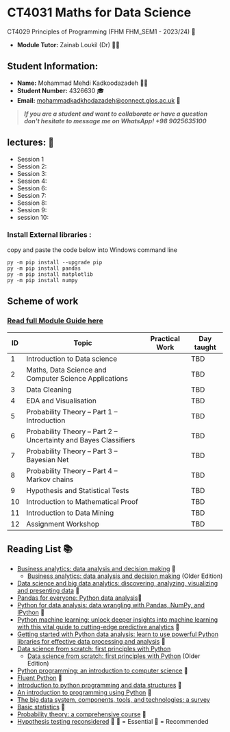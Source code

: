 # CT4031 Maths for Data Science
CT4029 Principles of Programming (FHM FHM_SEM1 - 2023/24) :notebook:
- **Module Tutor:**  Zainab Loukil (Dr) :woman_teacher:
## Student Information:
- **Name:** Mohammad Mehdi Kadkoodazadeh :man_student:
- **Student Number:** 4326630 :mortar_board:
- **Email:** mohammadkadkhodazadeh@connect.glos.ac.uk :email:
> **_If you are a student and want to collaborate or have a question don't hesitate to message me on WhatsApp! +98 9025635100_**
 
 ## lectures: :book:
- Session 1 []()
- Session 2: []()
- Session 3: []()
- Session 4: []()
- Session 6: []()
- Session 7: []()
- Session 8: []()
- Session 9: []()
- session 10:[]()

### Install External libraries :

copy and paste the code below into Windows command line 
```shell
py -m pip install --upgrade pip
py -m pip install pandas
py -m pip install matplotlib
py -m pip install numpy
```
## Scheme of work
### [Read full Module Guide here ]()

| ID | Topic                                                           | Practical Work | Day  taught |
|----|-----------------------------------------------------------------|----------------|-------------|
| 1  | Introduction to Data science                                    |                | TBD         |
| 2  | Maths, Data Science and Computer Science Applications           |                | TBD         |
| 3  | Data Cleaning                                                   |                | TBD         |
| 4  | EDA and Visualisation                                           |                | TBD         |
| 5  | Probability Theory – Part 1 – Introduction                      |                | TBD         |
| 6  | Probability Theory – Part 2 – Uncertainty and Bayes Classifiers |                | TBD         |
| 7  | Probability Theory – Part 3 – Bayesian Net                      |                | TBD         |
| 8  | Probability Theory – Part 4 – Markov chains                     |                | TBD         |
| 9  | Hypothesis and Statistical Tests                                |                | TBD         |
| 10 | Introduction to Mathematical Proof                              |                | TBD         |
| 11 | Introduction to Data Mining                                     |                | TBD         |
| 12 | Assignment Workshop                                             |                | TBD         |

## Reading List :books:

- [Business analytics: data analysis and decision making](http://resourcelists.glos.ac.uk/items/4F148C25-F2FB-F682-8A8E-DD97A8FF97DA.html) :red_circle:
  - [Business analytics: data analysis and decision making](http://resourcelists.glos.ac.uk/items/CB4C037F-2EFF-29D6-D4A8-4FAD3BACBF4A.html) (Older Edition) 
-  [Data science and big data analytics: discovering, analyzing, visualizing and presenting data](http://resourcelists.glos.ac.uk/items/D5D8791C-21A0-D836-4A97-2BC39D150B02.html) :red_circle:
-  [Pandas for everyone: Python data analysis](http://resourcelists.glos.ac.uk/items/1003523E-5C51-8D1E-5EC7-8828AED8019B.html):red_circle:
-  [Python for data analysis: data wrangling with Pandas, NumPy, and IPython](http://resourcelists.glos.ac.uk/items/67f8c823-401f-4017-8a63-e156a7f9ff96.html) :red_circle:
-  [Python machine learning: unlock deeper insights into machine learning with this vital guide to cutting-edge predictive analytics](http://resourcelists.glos.ac.uk/items/9F239E52-9BFC-268A-E042-6E747390F3EC.html) :red_circle:
-  [Getting started with Python data analysis: learn to use powerful Python libraries for effective data processing and analysis](http://resourcelists.glos.ac.uk/items/2082B707-E195-946C-4550-421DBE2D20DF.html) :red_circle:
-  [Data science from scratch: first principles with Python](http://resourcelists.glos.ac.uk/items/4e0f3f65-9554-417e-b860-1b0add1ff18a.html)
   - [Data science from scratch: first principles with Python](http://resourcelists.glos.ac.uk/items/61CFE9E0-A93D-7D28-64A8-4A261283944C.html) (Older Edition)
- [Python programming: an introduction to computer science](http://resourcelists.glos.ac.uk/items/E84D4BD1-3B37-045A-93F6-0285AE8D34B4.html) :large_blue_circle:
- [Fluent Python](http://resourcelists.glos.ac.uk/items/65FB54A9-15FD-700E-1E49-47EDFDEA7202.html) :large_blue_circle:
- [Introduction to python programming and data structures](http://resourcelists.glos.ac.uk/items/E1AC4941-DCFA-2FE5-EE93-82A3CB4ED492.html) :large_blue_circle:
- [An introduction to programming using Python](http://resourcelists.glos.ac.uk/items/F22B1F42-8DE0-9E4F-A492-9783BAD45345.html) :large_blue_circle:
- [The big data system, components, tools, and technologies: a survey](http://resourcelists.glos.ac.uk/items/CBAA75B0-C3F3-85E0-0B7E-B15D0529DA73.html) 
- [Basic statistics](http://resourcelists.glos.ac.uk/items/5FF2D271-F01E-FF1C-93A1-5C9FB8069C9D.html) :large_blue_circle:
- [Probability theory: a comprehensive course](http://resourcelists.glos.ac.uk/items/A6D07224-0831-7CCC-1284-42825D99CF49.html) :large_blue_circle:
- [Hypothesis testing reconsidered](http://resourcelists.glos.ac.uk/items/C10ED215-8D3D-274E-7A28-3F3D1CC01005.html) :large_blue_circle:
:red_circle: = Essential 
:large_blue_circle: = Recommended 
